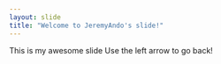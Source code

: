 ```yaml
---
layout: slide
title: "Welcome to JeremyAndo's slide!"
---
```

This is my awesome slide
Use the left arrow to go back!
